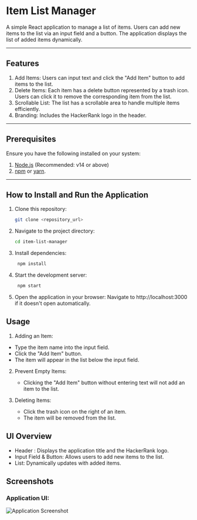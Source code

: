 # Item List Manager

A simple React application to manage a list of items. Users can add new items to the list via an input field and a button. The application displays the list of added items dynamically.

---

## Features
1. Add Items: Users can input text and click the "Add Item" button to add items to the list.
2. Delete Items: Each item has a delete button represented by a trash icon. Users can click it to remove the corresponding item from the list.
3. Scrollable List: The list has a scrollable area to handle multiple items efficiently.
4. Branding: Includes the HackerRank logo in the header.

---

## Prerequisites
Ensure you have the following installed on your system:
1. [Node.js](https://nodejs.org/) (Recommended: v14 or above)
2. [npm](https://www.npmjs.com/) or [yarn](https://yarnpkg.com/).

---

## How to Install and Run the Application

1. Clone this repository:
   ```bash
   git clone <repository_url>

1. Navigate to the project directory:
   ```bash
   cd item-list-manager

3. Install dependencies:
   ```bash
    npm install

4. Start the development server:  
   ```bash 
    npm start

5. Open the application in your browser: Navigate to http://localhost:3000 if it doesn't open automatically. 



## Usage
1. Adding an Item:
  - Type the item name into the input field.
  - Click the "Add Item" button.
  - The item will appear in the list below the input field.

2. Prevent Empty Items:
   - Clicking the "Add Item" button without entering text will not add an item to the list.

3. Deleting Items:
   - Click the trash icon on the right of an item.
   - The item will be removed from the list.   

## UI Overview
  - Header : Displays the application title and the HackerRank logo.
  - Input Field & Button: Allows users to add new items to the list.
  - List: Dynamically updates with added items.

## Screenshots
 ### Application UI:
  ![Application Screenshot](./src/assets/Add_Items_ScreenShot.png)
